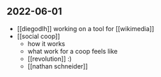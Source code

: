 ## 2022-06-01
- [[diegodlh]] working on a tool for [[wikimedia]]
- [[social coop]]
    - how it works
    - what work for a coop feels like
    - [[revolution]] :)
    - [[nathan schneider]]
